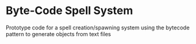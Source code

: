 # Byte-Code Spell System
 Prototype code for a spell creation/spawning system using the bytecode pattern to generate objects from text files
